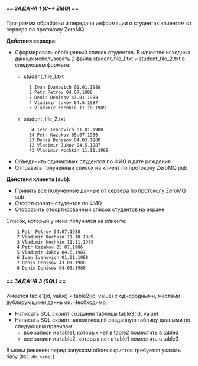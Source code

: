 #####  == ЗАДАЧА 1 (С++ ZMQ) == 

Программа обработки и передачи информации о студентах клиентам от сервера по протоколу ZeroMQ.

**Действия сервера:**
 - Сформировать обобщенный список студентов. В качестве исходных данных использовать 2 файла student_file_1.txt и student_file_2.txt в следующем формате:
    - student_file_1.txt
    	
    	    1 Ivan Ivanovich 01.01.1988
    	    2 Petr Petrov 04.07.1988
    	    3 Denis Denisov 43.01.1988
    	    4 Vladimir Jukov 04.5.1987
    	    5 Vladimir Kochkin 11.10.1989
	- student_file_2.txt
	
	    	34 Ivan Ivanovich 01.01.1988
		    54 Petr Kazakov 05.07.1986
		    23 Denis Denisov 04.03.1988
		    12 Vladimir Jukov 04.5.1987
		    43 Vladimir Kochkin 11.11.1989

 - Объединить одинаковых студентов по ФИО и дате рождения
 - Отправить полученный список на клиент по протоколу ZeroMQ pub

**Действия клиента (sub):**
 - Принять все полученные данные от сервера по протоколу ZeroMQ sub
 - Отсортировать студентов по ФИО
 - Отобразить отсортированный список студентов на экране

Список, который у меня получился на клиенте:

        1 Petr Petrov 04.07.1988
        2 Vladimir Kochkin 11.10.1989
        3 Vladimir Kochkin 11.11.1989
        4 Petr Kazakov 05.07.1986
        5 Vladimir Jukov 04.5.1987
        6 Ivan Ivanovich 01.01.1988
        7 Denis Denisov 43.01.1988
        8 Denis Denisov 04.03.1988
 
##### == ЗАДАЧА 3 (SQL) ==
Имеется table1(id, value) и table2(id, value) с однородными, местами дублирующими данными. 
Необходимо:
 - Написать SQL скрипт создания таблицы table3(id, value)
 - Написать SQL скрипт наполняющий созданную таблицу данными по следующим правилам:
	 - все записи из table1, которых нет в table2 поместить в table3
	 - все записи из table2, которых нет в table1 поместить в table3

В моем решении перед запуском обоих скриптов требуется указать базу (`USE db_name;`)
